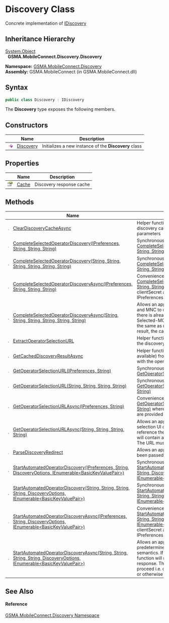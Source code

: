 Discovery Class
===============
Concrete implementation of [IDiscovery][1]


Inheritance Hierarchy
---------------------
[System.Object][2]  
  **GSMA.MobileConnect.Discovery.Discovery**  

**Namespace:** [GSMA.MobileConnect.Discovery][3]  
**Assembly:** GSMA.MobileConnect (in GSMA.MobileConnect.dll)

Syntax
------

```csharp
public class Discovery : IDiscovery
```

The **Discovery** type exposes the following members.


Constructors
------------

                 | Name           | Description                                           
---------------- | -------------- | ----------------------------------------------------- 
![Public method] | [Discovery][4] | Initializes a new instance of the **Discovery** class 


Properties
----------

                   | Name       | Description              
------------------ | ---------- | ------------------------ 
![Public property] | [Cache][5] | Discovery response cache 


Methods
-------

                 | Name                                                                                                                            | Description                                                                                                                                                                                                                                                                                                                                                     
---------------- | ------------------------------------------------------------------------------------------------------------------------------- | --------------------------------------------------------------------------------------------------------------------------------------------------------------------------------------------------------------------------------------------------------------------------------------------------------------------------------------------------------------- 
![Public method] | [ClearDiscoveryCacheAsync][6]                                                                                                   | Helper function which clears any result from the discovery cache which corresponds with the provided parameters                                                                                                                                                                                                                                                 
![Public method] | [CompleteSelectedOperatorDiscovery(IPreferences, String, String, String)][7]                                                    | Synchronous wrapper for [CompleteSelectedOperatorDiscoveryAsync(IPreferences, String, String, String)][8]                                                                                                                                                                                                                                                       
![Public method] | [CompleteSelectedOperatorDiscovery(String, String, String, String, String, String)][9]                                          | Synchronous wrapper for [CompleteSelectedOperatorDiscoveryAsync(String, String, String, String, String, String)][10]                                                                                                                                                                                                                                            
![Public method] | [CompleteSelectedOperatorDiscoveryAsync(IPreferences, String, String, String)][11]                                              | Convenience version of [CompleteSelectedOperatorDiscoveryAsync(String, String, String, String, String, String)][10] where the clientId, clientSecret and discoveryUrl are provided by the IPreferences implementation                                                                                                                                           
![Public method] | [CompleteSelectedOperatorDiscoveryAsync(String, String, String, String, String, String)][12]                                    | Allows an application to use the selected operator MCC and MNC to obtain the discovery response. In the case there is already a discovery result in the cache and the Selected-MCC/Selected-MNC in the new request are the same as relates to the discovery result for the cached result, the cached result will be returned.                                   
![Public method] | [ExtractOperatorSelectionURL][13]                                                                                               | Helper function to extract operator selection URL from the discovery reponse                                                                                                                                                                                                                                                                                    
![Public method] | [GetCachedDiscoveryResultAsync][14]                                                                                             | Helper function which retrieves a discovery response (if available) from the discovery cache which corresponds with the operator details                                                                                                                                                                                                                        
![Public method] | [GetOperatorSelectionURL(IPreferences, String)][15]                                                                             | Synchronous wrapper for [GetOperatorSelectionURLAsync(IPreferences, String)][16]                                                                                                                                                                                                                                                                                
![Public method] | [GetOperatorSelectionURL(String, String, String, String)][17]                                                                   | Synchronous wrapper for [GetOperatorSelectionURLAsync(String, String, String, String)][18]                                                                                                                                                                                                                                                                      
![Public method] | [GetOperatorSelectionURLAsync(IPreferences, String)][19]                                                                        | Convenience wrapper for [GetOperatorSelectionURLAsync(String, String, String, String)][18] where the clientId, clientSecret and discoveryUrl are provided by the IPreferences implementation                                                                                                                                                                    
![Public method] | [GetOperatorSelectionURLAsync(String, String, String, String)][20]                                                              | Allows an application to get the URL for the operator selection UI of the discovery service. This will not reference the discovery result cache. The returned URL will contain a session id created by the discovery server. The URL must be used as-is.                                                                                                        
![Public method] | [ParseDiscoveryRedirect][21]                                                                                                    | Allows an application to obtain parameters which have been passed within a discovery redirect URL                                                                                                                                                                                                                                                               
![Public method] | [StartAutomatedOperatorDiscovery(IPreferences, String, DiscoveryOptions, IEnumerable&lt;BasicKeyValuePair>)][22]                | Synchronous wrapper for [StartAutomatedOperatorDiscoveryAsync(IPreferences, String, DiscoveryOptions, IEnumerable&lt;BasicKeyValuePair>)][23]                                                                                                                                                                                                                   
![Public method] | [StartAutomatedOperatorDiscovery(String, String, String, String, DiscoveryOptions, IEnumerable&lt;BasicKeyValuePair>)][24]      | Synchronous wrapper for [StartAutomatedOperatorDiscoveryAsync(String, String, String, String, DiscoveryOptions, IEnumerable&lt;BasicKeyValuePair>)][25]                                                                                                                                                                                                         
![Public method] | [StartAutomatedOperatorDiscoveryAsync(IPreferences, String, DiscoveryOptions, IEnumerable&lt;BasicKeyValuePair>)][26]           | Convenience version of [StartAutomatedOperatorDiscoveryAsync(String, String, String, String, DiscoveryOptions, IEnumerable&lt;BasicKeyValuePair>)][25] where the clientId, clientSecret and discoveryUrl are provided by the IPreferences implementation                                                                                                        
![Public method] | [StartAutomatedOperatorDiscoveryAsync(String, String, String, String, DiscoveryOptions, IEnumerable&lt;BasicKeyValuePair>)][27] | Allows an application to conduct discovery based on the predetermined operator/network identified operator semantics. If the operator cannot be identified the function will return the 'operator selection' form of the response. The application can then determine how to proceed i.e. open the operator selection page separately or otherwise handle this. 


See Also
--------

#### Reference
[GSMA.MobileConnect.Discovery Namespace][3]  

[1]: ../IDiscovery/README.md
[2]: http://msdn.microsoft.com/en-us/library/e5kfa45b
[3]: ../README.md
[4]: _ctor.md
[5]: Cache.md
[6]: ClearDiscoveryCacheAsync.md
[7]: CompleteSelectedOperatorDiscovery.md
[8]: ../IDiscovery/CompleteSelectedOperatorDiscoveryAsync.md
[9]: CompleteSelectedOperatorDiscovery_1.md
[10]: ../IDiscovery/CompleteSelectedOperatorDiscoveryAsync_1.md
[11]: CompleteSelectedOperatorDiscoveryAsync.md
[12]: CompleteSelectedOperatorDiscoveryAsync_1.md
[13]: ExtractOperatorSelectionURL.md
[14]: GetCachedDiscoveryResultAsync.md
[15]: GetOperatorSelectionURL.md
[16]: ../IDiscovery/GetOperatorSelectionURLAsync.md
[17]: GetOperatorSelectionURL_1.md
[18]: ../IDiscovery/GetOperatorSelectionURLAsync_1.md
[19]: GetOperatorSelectionURLAsync.md
[20]: GetOperatorSelectionURLAsync_1.md
[21]: ParseDiscoveryRedirect.md
[22]: StartAutomatedOperatorDiscovery.md
[23]: ../IDiscovery/StartAutomatedOperatorDiscoveryAsync.md
[24]: StartAutomatedOperatorDiscovery_1.md
[25]: ../IDiscovery/StartAutomatedOperatorDiscoveryAsync_1.md
[26]: StartAutomatedOperatorDiscoveryAsync.md
[27]: StartAutomatedOperatorDiscoveryAsync_1.md
[28]: ../../_icons/Help.png
[Public method]: ../../_icons/pubmethod.gif "Public method"
[Public property]: ../../_icons/pubproperty.gif "Public property"